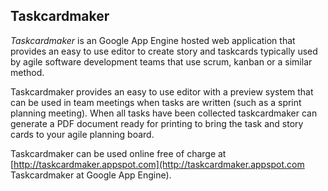 Taskcardmaker
---------------

*Taskcardmaker* is an Google App Engine hosted web application that
provides an easy to use editor to create story and taskcards typically
used by agile software development teams that use scrum, kanban or a similar 
method.

Taskcardmaker provides an easy to use editor with a preview system that can be 
used in team meetings when tasks are written (such as a sprint planning 
meeting). When all tasks have been collected taskcardmaker can generate a PDF 
document ready for printing to bring the task and story cards to your agile 
planning board.

Taskcardmaker can be used online free of charge at 
[http://taskcardmaker.appspot.com](http://taskcardmaker.appspot.com Taskcardmaker at Google App Engine).

